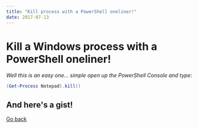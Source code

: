 ```yaml
---
title: "Kill process with a PowerShell oneliner!"
date: 2017-07-13
---
```


# Kill a Windows process with a PowerShell oneliner!

*Well this is an easy one... 
simple open up the PowerShell Console and type:*

```PowerShell
(Get-Process Notepad).kill()
```
## And here's a gist!
<script src="https://gist.github.com/mufana/620d48807fa301c8c88328abf632e3b2.js"></script>

[Go back](https://mufana.github.io/blog)
